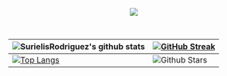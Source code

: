 <p align="center">
 <a href="https://github.com/SurielisRodriguez"><img src="https://readme-typing-svg.herokuapp.com/?lines=Hi,%20I'm%20Surielis%20(aka%20Suri)%20;Full%20Stack%20Web%20Developer;Thanks%20for%20stopping%20by😊!&font=Josefin%20Sans&center=true&width=650&height=90&color=8A2BE2&vCenter=true&size=45%62"></a> 
</p>
<div align="center">
 <br />


| ![SurielisRodriguez's github stats](https://github-readme-stats.vercel.app/api?username=SurielisRodriguez&show_icons=true&theme=gruvbox) | [![GitHub Streak](https://github-readme-streak-stats.herokuapp.com?user=SurielisRodriguez&theme=gruvbox&border_radius=4.6)](https://SurielisRodriguez.co) |
| --- | --- |
|[![Top Langs](https://github-readme-stats.vercel.app/api/top-langs/?username=SurielisRodriguez&size_weight=0.5&count_weight=0.5&theme=gruvbox)](https://github.com/SurielisRodriguez/)| ![Github Stars](https://github-readme-stats.vercel.app/api?username=SurielisRodriguez&show_icons=true&locale=en&count_private=true&hide_rank=true&custom_title=My%20GitHub%20Stats&disable_animations=true&theme=gruvbox) |<img src="https://media.giphy.com/media/iY8CRBdQXODJSCERIr/giphy.gif" width="35"><b> Github Stats </b>
<br>




 
  


</div>

<!---
SurielisRodriguez/SurielisRodriguez is a ✨ special ✨ repository because its `README.md` (this file) appears on your GitHub profile.
You can click the Preview link to take a look at your changes.
--->
